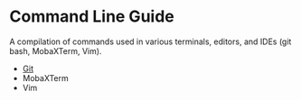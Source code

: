 # Command Line Guide

A compilation of commands used in various terminals, editors, and IDEs (git bash, MobaXTerm, Vim).

- [Git](https://github.com/michellepage/command-line-guide/blob/main/git.sh)
- MobaXTerm
- Vim
